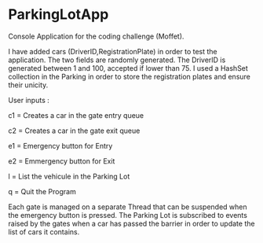 # ParkingLotApp

Console Application for the coding challenge (Moffet).

I have added cars (DriverID,RegistrationPlate) in order to test the application. 
The two fields are randomly generated. The DriverID is generated between 1 and 100, accepted if lower than 75.
I used a HashSet collection in the Parking in order to store the registration plates and ensure their unicity.

User inputs :

  c1 = Creates a car in the gate entry queue

  c2 = Creates a car in the gate exit queue

  e1 = Emergency button for Entry
  
  e2 = Emmergency button for Exit
  
  l = List the vehicule in the Parking Lot
  
  q = Quit the Program
  
Each gate is managed on a separate Thread that can be suspended when the emergency button is pressed.
The Parking Lot is subscribed to events raised by the gates when a car has passed the barrier
in order to update the list of cars it contains.
